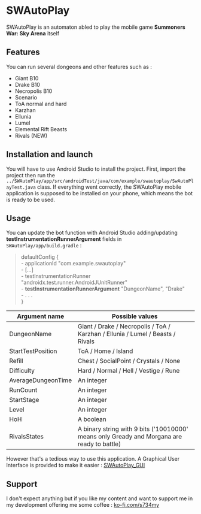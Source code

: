 # SWAutoPlay

SWAutoPlay is an automaton abled to play the mobile game **Summoners War: Sky Arena** itself

## Features

You can run several dongeons and other features such as :
- Giant B10
- Drake B10
- Necropolis B10
- Scenario
- ToA normal and hard
- Karzhan
- Ellunia
- Lumel
- Elemental Rift Beasts
- Rivals (NEW)

## Installation and launch

You will have to use Android Studio to install the project. First, import the project then run the `../SWAutoPlay/app/src/androidTest/java/com/example/swautoplay/SwAutoPlayTest.java` class.
If everything went correctly, the SWAutoPlay mobile application is supposed to be installed on your phone, which means the bot is ready to be used.

## Usage

You can update the bot function with Android Studio adding/updating **testInstrumentationRunnerArgument** fields in `SWAutoPlay/app/build.gradle` : 
 > defaultConfig {   
        - applicationId "com.example.swautoplay"   
        - [...]   
        - testInstrumentationRunner "androidx.test.runner.AndroidJUnitRunner"   
        - **testInstrumentationRunnerArgument** "DungeonName", "Drake"   
        - . . .   
    }   
   
| Argument name       | Possible values                                                                                 |
|---                  |---                                                                                              |
| DungeonName         | Giant / Drake / Necropolis / ToA / Karzhan / Ellunia / Lumel / Beasts / Rivals                  |
| StartTestPosition   | ToA / Home / Island                                                                             |
| Refill              | Chest / SocialPoint / Crystals / None                                                           |
| Difficulty          | Hard / Normal / Hell / Vestige / Rune                                                           |
| AverageDungeonTime  | An integer                                                                                      |
| RunCount            | An integer                                                                                      |
| StartStage          | An integer                                                                                      |
| Level               | An integer                                                                                      |
| HoH                 | A boolean                                                                                       |
| RivalsStates        | A binary string with 9 bits ('10010000' means only Gready and Morgana are ready to battle)      |

However that's a tedious way to use this application. A Graphical User Interface is provided to make it easier : [SWAutoPlay_GUI](https://github.com/JulienCHATEAU/SWAutoPlay_GUI)

## Support

I don't expect anything but if you like my content and want to support me in my development offering me some coffee :
[ko-fi.com/s734my](https://ko-fi.com/s734my) 
